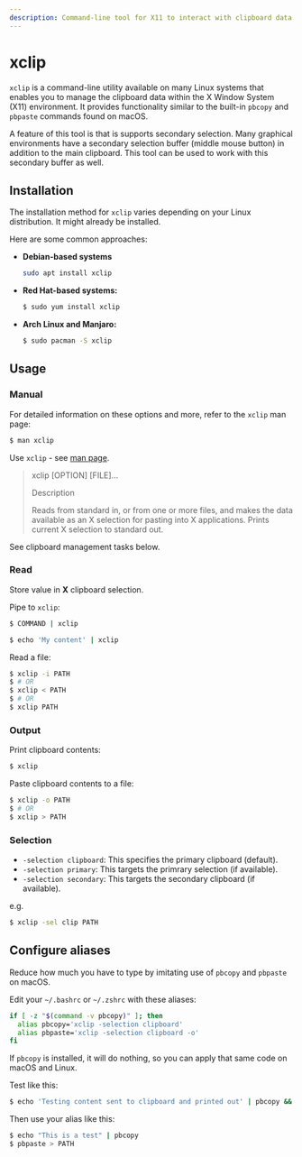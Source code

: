 ```yaml
---
description: Command-line tool for X11 to interact with clipboard data
---
```

# xclip

`xclip` is a command-line utility available on many Linux systems that enables you to manage the clipboard data within the X Window System (X11) environment. It provides functionality similar to the built-in `pbcopy` and `pbpaste` commands found on macOS.

A feature of this tool is that is supports secondary selection. Many graphical environments have a secondary selection buffer (middle mouse button) in addition to the main clipboard. This tool can be used to work with this secondary buffer as well.


## Installation

The installation method for `xclip` varies depending on your Linux distribution. It might already be installed.

Here are some common approaches:

- **Debian-based systems**
    ```sh
    sudo apt install xclip
    ```
- **Red Hat-based systems:**
    ```sh
    $ sudo yum install xclip
    ```
- **Arch Linux and Manjaro:**
    ```sh
    $ sudo pacman -S xclip
    ```

## Usage

### Manual

For detailed information on these options and more, refer to the `xclip` man page:

```sh
$ man xclip
```

Use `xclip` - see [man page](https://linux.die.net/man/1/xclip).

> xclip [OPTION] [FILE]...
>
> Description
>
> Reads from standard in, or from one or more files, and makes the data available as an X selection for pasting into X applications. Prints current X selection to standard out.

See clipboard management tasks below.

### Read

Store value in **X** clipboard selection.

Pipe to `xclip`:

```sh
$ COMMAND | xclip
```

```sh
$ echo 'My content' | xclip
```

Read a file:

```sh
$ xclip -i PATH
$ # OR
$ xclip < PATH
$ # OR
$ xclip PATH
```

### Output

Print clipboard contents:

```sh
$ xclip
```

Paste clipboard contents to a file:

```sh
$ xclip -o PATH
$ # OR
$ xclip > PATH
```

### Selection

- `-selection clipboard`: This specifies the primary clipboard (default).
- `-selection primary`: This targets the primrary selection (if available).
- `-selection secondary`: This targets the secondary clipboard (if available).

e.g.

```sh
$ xclip -sel clip PATH
```


## Configure aliases

Reduce how much you have to type by imitating use of `pbcopy` and `pbpaste` on macOS.

Edit your `~/.bashrc` or `~/.zshrc` with these aliases:

```sh
if [ -z "$(command -v pbcopy)" ]; then
  alias pbcopy='xclip -selection clipboard'
  alias pbpaste='xclip -selection clipboard -o'
fi
```

If `pbcopy` is installed, it will do nothing, so you can apply that same code on macOS and Linux.

Test like this:

```sh
$ echo 'Testing content sent to clipboard and printed out' | pbcopy && pbpaste
```

Then use your alias like this:

```sh
$ echo "This is a test" | pbcopy
$ pbpaste > PATH
```
